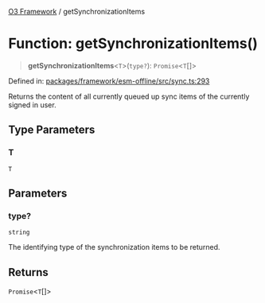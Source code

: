 [O3 Framework](../API.md) / getSynchronizationItems

# Function: getSynchronizationItems()

> **getSynchronizationItems**\<`T`\>(`type?`): `Promise`\<`T`[]\>

Defined in: [packages/framework/esm-offline/src/sync.ts:293](https://github.com/its-kios09/openmrs-esm-core/blob/main/packages/framework/esm-offline/src/sync.ts#L293)

Returns the content of all currently queued up sync items of the currently signed in user.

## Type Parameters

### T

`T`

## Parameters

### type?

`string`

The identifying type of the synchronization items to be returned.

## Returns

`Promise`\<`T`[]\>
